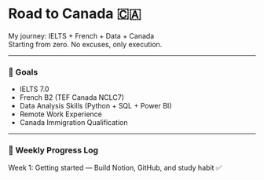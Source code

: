
# Road to Canada 🇨🇦

My journey: IELTS + French + Data + Canada  
Starting from zero. No excuses, only execution.

---

### 🎯 Goals
- IELTS 7.0  
- French B2 (TEF Canada NCLC7)  
- Data Analysis Skills (Python + SQL + Power BI)  
- Remote Work Experience  
- Canada Immigration Qualification

---

### 📅 Weekly Progress Log
Week 1: Getting started — Build Notion, GitHub, and study habit ✅  
